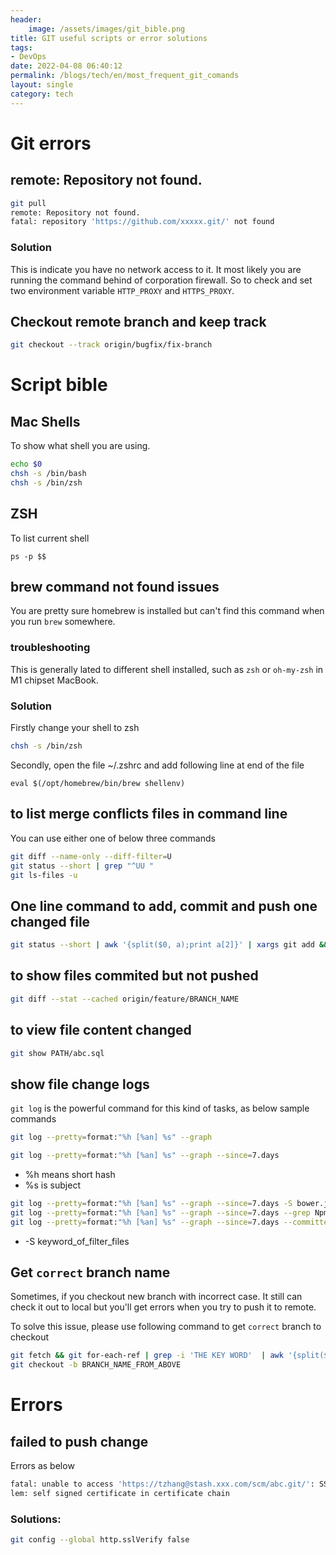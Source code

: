 ```yaml
---
header:
    image: /assets/images/git_bible.png
title: GIT useful scripts or error solutions
tags:
- DevOps
date: 2022-04-08 06:40:12
permalink: /blogs/tech/en/most_frequent_git_comands
layout: single
category: tech
---
```


# Git errors

## remote: Repository not found.
```bash
git pull
remote: Repository not found.
fatal: repository 'https://github.com/xxxxx.git/' not found
```
### Solution
This is indicate you have no network access to it. It most likely you are running the command behind of corporation firewall. So to check and set two environment variable `HTTP_PROXY` and `HTTPS_PROXY`.

## Checkout remote branch and keep track 
```bash
git checkout --track origin/bugfix/fix-branch
```


# Script bible

## Mac Shells
To show what shell you are using. 
```bash
echo $0
chsh -s /bin/bash
chsh -s /bin/zsh
```

## ZSH
To list current shell
```
ps -p $$
```

## brew command not found issues
You are pretty sure homebrew is installed but can't find this command when you run `brew` somewhere.

### troubleshooting
This is generally lated to different shell installed, such as `zsh` or `oh-my-zsh` in M1 chipset MacBook. 

### Solution
Firstly change your shell to zsh 

```bash
chsh -s /bin/zsh
```

Secondly, open the file ~/.zshrc and add following line at end of the file 
```
eval $(/opt/homebrew/bin/brew shellenv)
```

## to list merge conflicts files in command line
You can use either one of below three commands
```bash
git diff --name-only --diff-filter=U
git status --short | grep "^UU "
git ls-files -u
```

## One line command to add, commit and push one changed file
```bash
git status --short | awk '{split($0, a);print a[2]}' | xargs git add && git commit -m 'commit changes' && git push origin BRANCH_NAME
```

## to show files commited but not pushed
```bash
git diff --stat --cached origin/feature/BRANCH_NAME
```

## to view file content changed
```bash
git show PATH/abc.sql
```

## show file change logs

`git log` is the powerful command for this kind of tasks, as below sample commands
```bash
git log --pretty=format:"%h [%an] %s" --graph

git log --pretty=format:"%h [%an] %s" --graph --since=7.days
```
* %h means short hash
* %s is subject

```bash
git log --pretty=format:"%h [%an] %s" --graph --since=7.days -S bower.json 
git log --pretty=format:"%h [%an] %s" --graph --since=7.days --grep Npm
git log --pretty=format:"%h [%an] %s" --graph --since=7.days --committer todd
```
* -S keyword_of_filter_files

## Get `correct` branch name

Sometimes, if you checkout new branch with incorrect case. It still can check it out to local but you'll get errors when you try to push it to remote.

To solve this issue, please use following command to get `correct` branch to checkout
```bash
git fetch && git for-each-ref | grep -i 'THE KEY WORD'  | awk '{split($0,a);print a[3]}'
git checkout -b BRANCH_NAME_FROM_ABOVE
```

# Errors


## failed to push change
Errors as below
```bash
fatal: unable to access 'https://tzhang@stash.xxx.com/scm/abc.git/': SSL certificate prob
lem: self signed certificate in certificate chain
```
### Solutions:

```bash
git config --global http.sslVerify false
```
